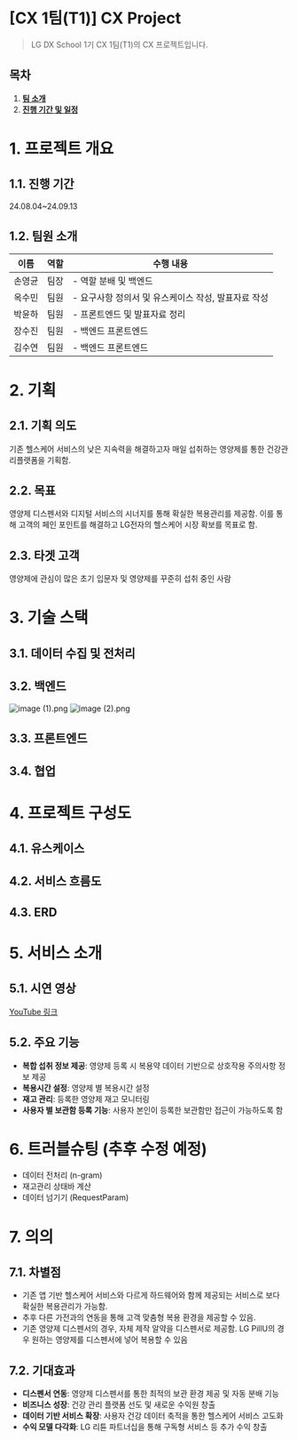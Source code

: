 # [CX 1팀(T1)] CX Project

> LG DX School 1기 CX 1팀(T1)의 CX 프로젝트입니다.

## 목차

1. [**팀 소개**](#1)
2. [**진행 기간 및 일정**](#2)

# 1. 프로젝트 개요

## 1.1. 진행 기간
24.08.04~24.09.13

## 1.2. 팀원 소개

|  이름  | 역할 | <div align="center">수행 내용</div>              |
| :----: | :--: | :-----------------------------------------------  |
| 손영균 | 팀장 | - 역할 분배 및 백엔드                              |
| 옥수민 | 팀원 | - 요구사항 정의서 및 유스케이스 작성, 발표자료 작성 |
| 박윤하 | 팀원 | - 프론트엔드 및 발표자료 정리                      |
| 장수진 | 팀원 | - 백엔드 프론트엔드                                |
| 김수연 | 팀원 | - 백엔드 프론트엔드                                |

# 2. 기획

## 2.1. 기획 의도
기존 헬스케어 서비스의 낮은 지속력을 해결하고자 매일 섭취하는 영양제를 통한 건강관리플랫폼을 기획함.

## 2.2. 목표
영양제 디스펜서와 디지털 서비스의 시너지를 통해 확실한 복용관리를 제공함. 이를 통해 고객의 페인 포인트를 해결하고 LG전자의 헬스케어 시장 확보를 목표로 함.

## 2.3. 타겟 고객
영양제에 관심이 많은 초기 입문자 및 영양제를 꾸준히 섭취 중인 사람

# 3. 기술 스택

## 3.1. 데이터 수집 및 전처리

## 3.2. 백엔드
![image (1).png](https://prod-files-secure.s3.us-west-2.amazonaws.com/dcae9377-adb5-4833-9685-a7d158014b55/5c6dc678-e698-4f38-8b90-b6058c675ab7/image.png)
![image (2).png](https://prod-files-secure.s3.us-west-2.amazonaws.com/dcae9377-adb5-4833-9685-a7d158014b55/135cc626-7841-40e4-b8b2-760d8cb50f7e/image.png)
## 3.3. 프론트엔드

## 3.4. 협업

# 4. 프로젝트 구성도

## 4.1. 유스케이스

## 4.2. 서비스 흐름도

## 4.3. ERD

# 5. 서비스 소개

## 5.1. 시연 영상
[YouTube 링크](https://www.youtube.com/watch?v=-Evw-ofyyVo)

## 5.2. 주요 기능
- **복합 섭취 정보 제공**: 영양제 등록 시 복용약 데이터 기반으로 상호작용 주의사항 정보 제공
- **복용시간 설정**: 영양제 별 복용시간 설정
- **재고 관리**: 등록한 영양제 재고 모니터링
- **사용자 별 보관함 등록 기능**: 사용자 본인이 등록한 보관함만 접근이 가능하도록 함

# 6. 트러블슈팅 (추후 수정 예정)
- 데이터 전처리 (n-gram)
- 재고관리 상태바 계산
- 데이터 넘기기 (RequestParam)

# 7. 의의

## 7.1. 차별점
- 기존 앱 기반 헬스케어 서비스와 다르게 하드웨어와 함께 제공되는 서비스로 보다 확실한 복용관리가 가능함.
- 추후 다른 가전과의 연동을 통해 고객 맞춤형 복용 환경을 제공할 수 있음.
- 기존 영양제 디스펜서의 경우, 자체 제작 알약을 디스펜서로 제공함. LG PillU의 경우 원하는 영양제를 디스펜서에 넣어 복용할 수 있음

## 7.2. 기대효과
- **디스펜서 연동**: 영양제 디스펜서를 통한 최적의 보관 환경 제공 및 자동 분배 기능
- **비즈니스 성장**: 건강 관리 플랫폼 선도 및 새로운 수익원 창출
- **데이터 기반 서비스 확장**: 사용자 건강 데이터 축적을 통한 헬스케어 서비스 고도화
- **수익 모델 다각화**: LG 리튠 파트너십을 통해 구독형 서비스 등 추가 수익 창출


